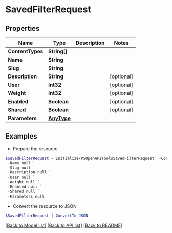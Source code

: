 # SavedFilterRequest
## Properties

Name | Type | Description | Notes
------------ | ------------- | ------------- | -------------
**ContentTypes** | **String[]** |  | 
**Name** | **String** |  | 
**Slug** | **String** |  | 
**Description** | **String** |  | [optional] 
**User** | **Int32** |  | [optional] 
**Weight** | **Int32** |  | [optional] 
**Enabled** | **Boolean** |  | [optional] 
**Shared** | **Boolean** |  | [optional] 
**Parameters** | [**AnyType**](.md) |  | 

## Examples

- Prepare the resource
```powershell
$SavedFilterRequest = Initialize-PSOpenAPIToolsSavedFilterRequest  -ContentTypes null `
 -Name null `
 -Slug null `
 -Description null `
 -User null `
 -Weight null `
 -Enabled null `
 -Shared null `
 -Parameters null
```

- Convert the resource to JSON
```powershell
$SavedFilterRequest | ConvertTo-JSON
```

[[Back to Model list]](../README.md#documentation-for-models) [[Back to API list]](../README.md#documentation-for-api-endpoints) [[Back to README]](../README.md)

